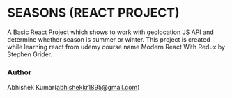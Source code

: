 # SEASONS (REACT PROJECT)

A Basic React Project which shows to work with geolocation JS API and determine whether season is summer or winter.
This project is created while learning react from udemy course name Modern React With Redux by Stephen Grider.

### Author

Abhishek Kumar(abhishekkr1895@gmail.com)
